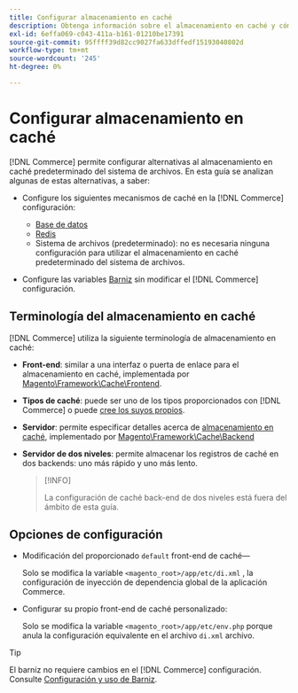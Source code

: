 ```yaml
---
title: Configurar almacenamiento en caché
description: Obtenga información sobre el almacenamiento en caché y cómo configurarlo para la aplicación de Adobe Commerce y de Magento Open Source.
exl-id: 6effa069-c043-411a-b161-01210be17391
source-git-commit: 95ffff39d82cc9027fa633dffedf15193040802d
workflow-type: tm+mt
source-wordcount: '245'
ht-degree: 0%

---
```


# Configurar almacenamiento en caché

[!DNL Commerce] permite configurar alternativas al almacenamiento en caché predeterminado del sistema de archivos. En esta guía se analizan algunas de estas alternativas, a saber:

- Configure los siguientes mecanismos de caché en la [!DNL Commerce] configuración:

   - [Base de datos](https://developer.adobe.com/commerce/php/development/cache/partial/database-caching/)
   - [Redis](config-redis.md)
   - Sistema de archivos (predeterminado): no es necesaria ninguna configuración para utilizar el almacenamiento en caché predeterminado del sistema de archivos.

- Configure las variables [Barniz](config-varnish.md) sin modificar el [!DNL Commerce] configuración.

## Terminología del almacenamiento en caché

[!DNL Commerce] utiliza la siguiente terminología de almacenamiento en caché:

- **Front-end**: similar a una interfaz o puerta de enlace para el almacenamiento en caché, implementada por [Magento\Framework\Cache\Frontend](https://github.com/magento/magento2/tree/2.4/lib/internal/Magento/Framework/Cache/Frontend).
- **Tipos de caché**: puede ser uno de los tipos proporcionados con [!DNL Commerce] o puede [cree los suyos propios](https://developer.adobe.com/commerce/php/development/cache/partial/cache-type/).
- **Servidor**: permite especificar detalles acerca de [almacenamiento en caché](https://framework.zend.com/manual/1.12/en/zend.cache.backends.html), implementado por [Magento\Framework\Cache\Backend](https://github.com/magento/magento2/tree/2.4/lib/internal/Magento/Framework/Cache/Backend)
- **Servidor de dos niveles**: permite almacenar los registros de caché en dos backends: uno más rápido y uno más lento.

   >[!INFO]
   >
   >La configuración de caché back-end de dos niveles está fuera del ámbito de esta guía.

## Opciones de configuración

- Modificación del proporcionado `default` front-end de caché—

   Solo se modifica la variable `<magento_root>/app/etc/di.xml` , la configuración de inyección de dependencia global de la aplicación Commerce.

- Configurar su propio front-end de caché personalizado:

   Solo se modifica la variable `<magento_root>/app/etc/env.php` porque anula la configuración equivalente en el archivo `di.xml` archivo.

>[!TIP]
>
>El barniz no requiere cambios en el [!DNL Commerce] configuración. Consulte [Configuración y uso de Barniz](config-varnish.md).

